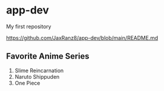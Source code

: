 # app-dev
My first repository

https://github.com/JaxRanz8/app-dev/blob/main/README.md

## Favorite Anime Series
1. Slime Reincarnation
2. Naruto Shippuden
3. One Piece
